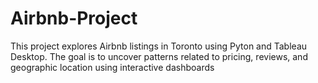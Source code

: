 # Airbnb-Project
This project explores Airbnb listings in Toronto using  Pyton and Tableau Desktop. The goal is to uncover patterns related to pricing, reviews, and geographic location using interactive dashboards
